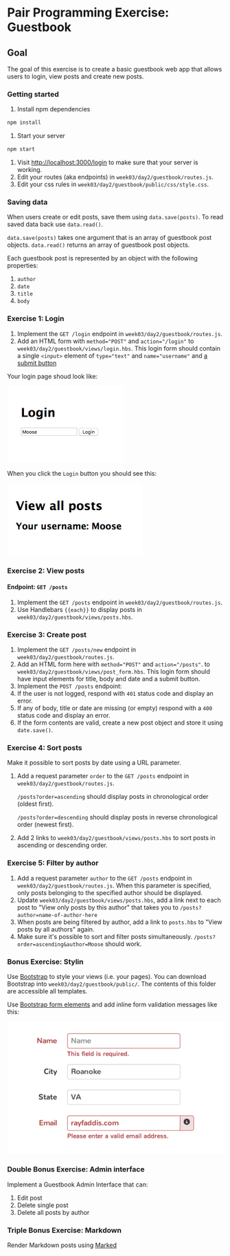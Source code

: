 # Pair Programming Exercise: Guestbook

## Goal

The goal of this exercise is to create a basic guestbook web app that allows 
users to login, view posts and create new posts.

### Getting started

1. Install npm dependencies

  ```bash
  npm install
  ```

1. Start your server

  ```bash
  npm start
  ```

1. Visit [http://localhost:3000/login](http://localhost:3000/login) to make sure that your server is working.
1. Edit your routes (aka endpoints) in `week03/day2/guestbook/routes.js`.
1. Edit your css rules in `week03/day2/guestbook/public/css/style.css`.

### Saving data

When users create or edit posts, save them using `data.save(posts)`.
To read saved data back use `data.read()`.

`data.save(posts)` takes one argument that is an array of guestbook post objects.
`data.read()` returns an array of guestbook post objects.

Each guestbook post is represented by an object with the following properties:

1. `author`
1. `date`
1. `title`
1. `body`

### Exercise 1: Login

1. Implement the `GET /login` endpoint in `week03/day2/guestbook/routes.js`.
1. Add an HTML form with `method="POST"` and `action="/login"` 
  to `week03/day2/guestbook/views/login.hbs`. This login form should contain
  a single `<input>` element of `type="text"` and `name="username"`
  and [a submit button](http://www.w3schools.com/html/html_forms.asp)

Your login page shoud look like:

![](img/login.png)

When you click the `Login` button you should see this:

![](img/login2.png)

### Exercise 2: View posts

#### Endpoint: `GET /posts`

1. Implement the `GET /posts` endpoint in `week03/day2/guestbook/routes.js`.
1. Use Handlebars `{{each}}` to display posts in `week03/day2/guestbook/views/posts.hbs`.

### Exercise 3: Create post

1. Implement the `GET /posts/new` endpoint in `week03/day2/guestbook/routes.js`.
1. Add an HTML form here with `method="POST"` and `action="/posts"`.
  to `week03/day2/guestbook/views/post_form.hbs`.
  This login form should have input elements for title, body and date and a
  submit button.
1. Implement the `POST /posts` endpoint:
  1. If the user is not logged, respond with `401` status code and display an
    error.
  1. If any of body, title or date are missing (or empty) respond with a `400`
    status code and display an error.
  1. If the form contents are valid, create a new post object and store it
    using `date.save()`.

### Exercise 4: Sort posts

Make it possible to sort posts by date using a URL parameter.

1. Add a request parameter `order` to the `GET /posts` endpoint in
   `week03/day2/guestbook/routes.js`.
   
   `/posts?order=ascending` should display posts in chronological order (oldest
   first).

   `/posts?order=descending` should display posts in reverse chronological order
   (newest first).

1. Add 2 links to `week03/day2/guestbook/views/posts.hbs` to sort posts in ascending or
  descending order.

### Exercise 5: Filter by author

1. Add a request parameter `author` to the `GET /posts` endpoint in
   `week03/day2/guestbook/routes.js`. When this parameter is specified, only posts
   belonging to the specified author should be displayed.
1. Update `week03/day2/guestbook/views/posts.hbs`, add a link next to each post to 
  "View only posts by this author" that takes you to
  `/posts?author=name-of-author-here`
1. When posts are being filtered by author, add a link to `posts.hbs` to
  "View posts by all authors" again.
1. Make sure it's possible to sort and filter posts simultaneously.
  `/posts?order=ascending&author=Moose` should work.
  
### Bonus Exercise: Stylin

Use [Bootstrap](http://getbootstrap.com/) to style your views (i.e. your pages).
You can download Bootstrap into `week03/day2/guestbook/public/`. The contents
of this folder are accessible all templates.

Use [Bootstrap form elements](http://getbootstrap.com/css/#forms)
and add inline form validation messages like this:

![](img/valid.png)

### Double Bonus Exercise: Admin interface

Implement a Guestbook Admin Interface that can:

  1. Edit post
  1. Delete single post
  1. Delete all posts by author

### Triple Bonus Exercise: Markdown

Render Markdown posts using [Marked](https://github.com/chjj/marked)
